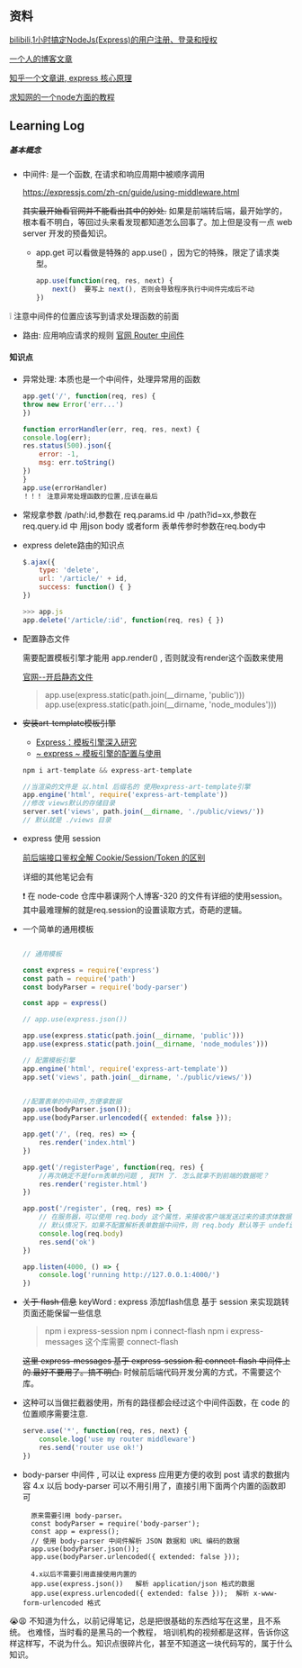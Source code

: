 
## 资料


[bilibili,1小时搞定NodeJs(Express)的用户注册、登录和授权](https://www.bilibili.com/video/BV1Nb411j7AC?from=search&seid=4522291517950492672)


[一个人的博客文章](https://www.cnblogs.com/500m/category/1477365.html)

[知乎一个文章讲, express 核心原理](https://zhuanlan.zhihu.com/p/56947560)


[求知网的一个node方面的教程](https://www.qiuzhi99.com/playlists?q%5Bnode_id_eq%5D=2)  




## Learning Log 


##### 基本概念

- 中间件: 是一个函数, 在请求和响应周期中被顺序调用

  https://expressjs.com/zh-cn/guide/using-middleware.html
  
  ~~其实最开始看官网并不能看出其中的妙处.~~
  如果是前端转后端，最开始学的，根本看不明白，等回过头来看发现都知道怎么回事了。加上但是没有一点 web server 开发的预备知识。
  
  + app.get 可以看做是特殊的 app.use() ，因为它的特殊，限定了请求类型。
    ```js
    app.use(function(req, res, next) {
        next()  要写上 next(), 否则会导致程序执行中间件完成后不动
    })
    ```
:grey_exclamation: 注意中间件的位置应该写到请求处理函数的前面



- 路由: 应用响应请求的规则
[官网 Router 中间件](https://expressjs.com/zh-cn/guide/using-middleware.html#middleware.router)


#### 知识点

- 异常处理: 本质也是一个中间件，处理异常用的函数

    ```js
    app.get('/', function(req, res) {
    throw new Error('err...')
    })

    function errorHandler(err, req, res, next) {
    console.log(err);
    res.status(500).json({
        error: -1,
        msg: err.toString()
    })
    }
    app.use(errorHandler)
    ！！！ 注意异常处理函数的位置,应该在最后
    ```


- 常规拿参数
    /path/:id,参数在 req.params.id 中
    /path?id=xx,参数在 req.query.id 中
    用json body 或者form 表单传参时参数在req.body中


- express delete路由的知识点
    ```js
    $.ajax({
        type: 'delete',
        url: '/article/' + id,
        success: function() { }
    })

    >>> app.js 
    app.delete('/article/:id', function(req, res) { })
    ```






- 配置静态文件

    需要配置模板引擎才能用 app.render() , 否则就没有render这个函数来使用

    [官网--开启静态文件](https://expressjs.com/zh-cn/starter/static-files.html)

    >app.use(express.static(path.join(__dirname, 'public')))
    >app.use(express.static(path.join(__dirname, 'node_modules')))

- ~~安装art-template模板引擎~~
    + [Express：模板引擎深入研究](https://www.cnblogs.com/chyingp/p/express-render-engine.html)
    + [~ express ~ 模板引擎的配置与使用](https://www.cnblogs.com/500m/p/10980332.html)
    ```js
    npm i art-template && express-art-template
    ```
    ``` js
    //当渲染的文件是 以.html 后缀名的 使用express-art-template引擎
    app.engine('html', require('express-art-template'))
    //修改 views默认的存储目录
    server.set('views', path.join(__dirname, './public/views/')) 
    // 默认就是 ./views 目录
    ```


- express 使用 session

    [前后端接口鉴权全解 Cookie/Session/Token 的区别](https://segmentfault.com/a/1190000039303557?utm_source=sf-related)

    详细的其他笔记会有
    
    :exclamation: 在 node-code 仓库中慕课网个人博客-320 的文件有详细的使用session。 其中最难理解的就是req.session的设置读取方式，奇葩的逻辑。



- 一个简单的通用模板

    ```js

    // 通用模板

    const express = require('express')
    const path = require('path')
    const bodyParser = require('body-parser')

    const app = express()

    // app.use(express.json())

    app.use(express.static(path.join(__dirname, 'public')))
    app.use(express.static(path.join(__dirname, 'node_modules')))

    // 配置模板引擎
    app.engine('html', require('express-art-template'))
    app.set('views', path.join(__dirname, './public/views/')) 


    //配置表单的中间件,方便拿数据
    app.use(bodyParser.json());
    app.use(bodyParser.urlencoded({ extended: false }));

    app.get('/', (req, res) => {
        res.render('index.html')
    })

    app.get('/registerPage', function(req, res) {
        //再次确定不是form表单的问题 , 我TM 了. 怎么就拿不到前端的数据呢？
        res.render('register.html')
    })

    app.post('/register', (req, res) => {
        // 在服务器，可以使用 req.body 这个属性，来接收客户端发送过来的请求体数据
        // 默认情况下，如果不配置解析表单数据中间件，则 req.body 默认等于 undefined
        console.log(req.body)
        res.send('ok')
    })

    app.listen(4000, () => {
        console.log('running http://127.0.0.1:4000/')
    })

    ```   

- ~~关于 flash 信息~~
    keyWord : express 添加flash信息
    基于 session 来实现跳转页面还能保留一些信息

    > npm i express-session
    > npm i connect-flash 
    > npm i express-messages  这个库需要 connect-flash 

    ~~这里 express-messages 基于 express-session 和 connect-flash 中间件上的.最好不要用了。搞不明白.~~
    时候前后端代码开发分离的方式，不需要这个库。


- 这种可以当做拦截器使用，所有的路径都会经过这个中间件函数，在 code 的位置顺序需要注意.
    ```js
    serve.use('*', function(req, res, next) {
        console.log('use my router middleware')
        res.send('router use ok!')
    })
    ```

- body-parser 中间件 , 可以让 express 应用更方便的收到 post 请求的数据内容
	 4.x 以后 body-parser 可以不用引用了，直接引用下面两个内置的函数即可
		
		原来需要引用 body-parser。
		const bodyParser = require('body-parser');
		const app = express();
		// 使用 body-parser 中间件解析 JSON 数据和 URL 编码的数据
		app.use(bodyParser.json());
		app.use(bodyParser.urlencoded({ extended: false }));
		
		4.x以后不需要引用直接使用内置的
		app.use(express.json())   解析 application/json 格式的数据
        app.use(express.urlencoded({ extended: false }));  解析 x-www-form-urlencoded 格式
        
:sob::weary: 不知道为什么，以前记得笔记，总是把很基础的东西给写在这里，且不系统。 也难怪，当时看的是黑马的一个教程，
培训机构的视频都是这样，告诉你这样这样写，不说为什么。知识点很碎片化，甚至不知道这一块代码写的，属于什么知识。
